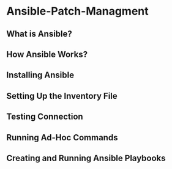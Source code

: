 # Ansible-Patch-Managment

## What is Ansible?

## How Ansible Works?

## Installing Ansible

## Setting Up the Inventory File

## Testing Connection

## Running Ad-Hoc Commands

## Creating and Running Ansible Playbooks